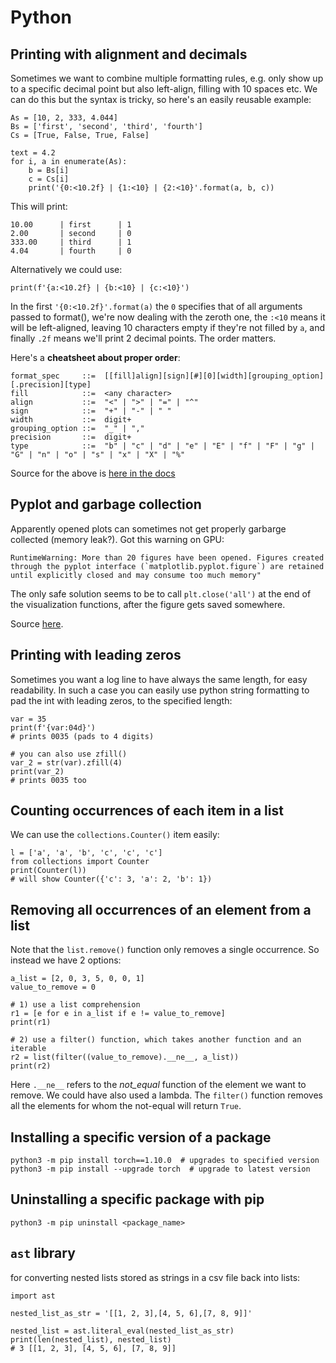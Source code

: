 # Python


## Printing with alignment and decimals
Sometimes we want to combine multiple formatting rules, e.g. only show up to a specific decimal point but also left-align, filling with 10 spaces etc. We can do this but the syntax is tricky, so here's an easily reusable example:

```
As = [10, 2, 333, 4.044]
Bs = ['first', 'second', 'third', 'fourth']
Cs = [True, False, True, False]

text = 4.2
for i, a in enumerate(As):
    b = Bs[i]
    c = Cs[i]
    print('{0:<10.2f} | {1:<10} | {2:<10}'.format(a, b, c))
```

 This will print:
 ```
10.00      | first      | 1         
2.00       | second     | 0         
333.00     | third      | 1         
4.04       | fourth     | 0
```

Alternatively we could use:
```
print(f'{a:<10.2f} | {b:<10} | {c:<10}')
```

In the first `'{0:<10.2f}'.format(a)` the `0` specifies that of all arguments passed to format(), we're now dealing with the zeroth one, the `:<10` means it will be left-aligned, leaving 10 characters empty if they're not filled by `a`, and finally `.2f` means we'll print 2 decimal points. The order matters.

Here's a **cheatsheet about proper order**:

```
format_spec     ::=  [[fill]align][sign][#][0][width][grouping_option][.precision][type]
fill            ::=  <any character>
align           ::=  "<" | ">" | "=" | "^"
sign            ::=  "+" | "-" | " "
width           ::=  digit+
grouping_option ::=  "_" | ","
precision       ::=  digit+
type            ::=  "b" | "c" | "d" | "e" | "E" | "f" | "F" | "g" | "G" | "n" | "o" | "s" | "x" | "X" | "%"
```
Source for the above is [here in the docs](https://docs.python.org/3/library/string.html#formatspec)

## Pyplot and garbage collection

Apparently opened plots can sometimes not get properly garbarge collected (memory leak?). Got this warning on GPU: 

```
RuntimeWarning: More than 20 figures have been opened. Figures created through the pyplot interface (`matplotlib.pyplot.figure`) are retained until explicitly closed and may consume too much memory"
```

The only safe solution seems to be to call `plt.close('all')` at the end of the visualization functions, after the figure gets saved somewhere.

Source [here](https://stackoverflow.com/questions/8213522/when-to-use-cla-clf-or-close-for-clearing-a-plot-in-matplotlib).

## Printing with leading zeros

Sometimes you want a log line to have always the same length, for easy readability. In such a case you can easily use python string formatting to pad the int with leading zeros, to the specified length:

```
var = 35
print(f'{var:04d}')
# prints 0035 (pads to 4 digits)

# you can also use zfill()
var_2 = str(var).zfill(4)
print(var_2)
# prints 0035 too
```

## Counting occurrences of each item in a list

We can use the `collections.Counter()` item easily:

```
l = ['a', 'a', 'b', 'c', 'c', 'c']
from collections import Counter
print(Counter(l))
# will show Counter({'c': 3, 'a': 2, 'b': 1})
```

## Removing all occurrences of an element from a list

Note that the `list.remove()` function only removes a single occurrence.
So instead we have 2 options:

```
a_list = [2, 0, 3, 5, 0, 0, 1]
value_to_remove = 0

# 1) use a list comprehension
r1 = [e for e in a_list if e != value_to_remove]
print(r1)

# 2) use a filter() function, which takes another function and an iterable
r2 = list(filter((value_to_remove).__ne__, a_list))
print(r2)
```

Here `.__ne__` refers to the _not_equal_ function of the element we want to remove. We could have also used a lambda. The `filter()` function removes all the elements for whom the not-equal will return `True`.

## Installing a specific version of a package

```
python3 -m pip install torch==1.10.0  # upgrades to specified version
python3 -m pip install --upgrade torch  # upgrade to latest version
```

## Uninstalling a specific package with pip

```
python3 -m pip uninstall <package_name>
```

## `ast` library

for converting nested lists stored as strings in a csv file back into lists:

```
import ast

nested_list_as_str = '[[1, 2, 3],[4, 5, 6],[7, 8, 9]]'

nested_list = ast.literal_eval(nested_list_as_str)
print(len(nested_list), nested_list)
# 3 [[1, 2, 3], [4, 5, 6], [7, 8, 9]]

```
